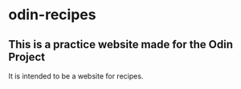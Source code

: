 # odin-recipes
## This is a practice website made for the Odin Project
It is intended to be a website for recipes.